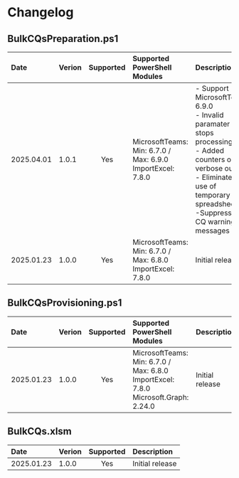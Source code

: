 # Changelog

## BulkCQsPreparation.ps1

| Date       | Verion | Supported | Supported PowerShell Modules | Description                                               |
|:-----------|:-------|:---------:|:-----------------------------|:----------------------------------------------------------|
| 2025.04.01 | 1.0.1  | Yes       | MicrosoftTeams: Min: 6.7.0 / Max: 6.9.0<br>ImportExcel: 7.8.0  | - Support MicrosoftTeams  6.9.0<br>- Invalid paramater now stops processing<br>- Added counters on verbose output<br>- Eliminated use of temporary spreadsheets<br>-Suppressed CQ warning messages |
| 2025.01.23 | 1.0.0  | Yes       | MicrosoftTeams: Min: 6.7.0 / Max: 6.8.0<br>ImportExcel: 7.8.0  | Initial release               |


## BulkCQsProvisioning.ps1

| Date       | Verion | Supported | Supported PowerShell Modules | Description                                               |
|:-----------|:-------|:---------:|:-----------------------------|:----------------------------------------------------------|
| 2025.01.23 | 1.0.0  | Yes       | MicrosoftTeams: Min: 6.7.0 / Max: 6.8.0<br>ImportExcel: 7.8.0<br>Microsoft.Graph: 2.24.0  | Initial release               |


## BulkCQs.xlsm

| Date       | Verion | Supported | Description                                               |
|:-----------|:-------|:---------:|:-----------------------------|
| 2025.01.23 | 1.0.0  | Yes       | Initial release              |
